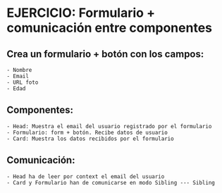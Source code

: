 # EJERCICIO: Formulario + comunicación entre componentes

## Crea un formulario + botón con los campos:
    - Nombre
    - Email
    - URL foto
    - Edad

## Componentes:
    - Head: Muestra el email del usuario registrado por el formulario
    - Formulario: form + botón. Recibe datos de usuario
    - Card: Muestra los datos recibidos por el formulario

## Comunicación:
    - Head ha de leer por context el email del usuario
    - Card y Formulario han de comunicarse en modo Sibling --- Sibling